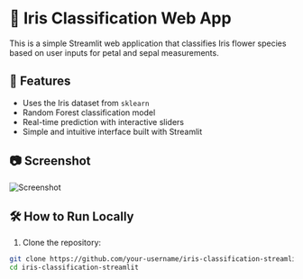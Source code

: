 # 🌼 Iris Classification Web App

This is a simple Streamlit web application that classifies Iris flower species based on user inputs for petal and sepal measurements.

## 🚀 Features
- Uses the Iris dataset from `sklearn`
- Random Forest classification model
- Real-time prediction with interactive sliders
- Simple and intuitive interface built with Streamlit

## 📷 Screenshot
![Screenshot](assets/screenshot.png)

## 🛠 How to Run Locally

1. Clone the repository:
```bash
git clone https://github.com/your-username/iris-classification-streamlit.git
cd iris-classification-streamlit
